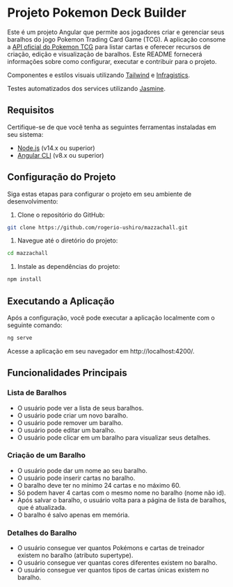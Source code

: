 # **Projeto Pokemon Deck Builder**

Este é um projeto Angular que permite aos jogadores criar e gerenciar seus baralhos do jogo Pokemon Trading Card Game (TCG). A aplicação consome a [API oficial do Pokemon TCG](https://docs.pokemontcg.io/#api_v1cards_list) para listar cartas e oferecer recursos de criação, edição e visualização de baralhos. Este README fornecerá informações sobre como configurar, executar e contribuir para o projeto.

Componentes e estilos visuais utilizando  [Tailwind](https://tailwindcss.com/) e [Infragistics](https://www.infragistics.com/products/ignite-ui-angular/angular/components/general/getting-started).

Testes automatizados dos services utilizando [Jasmine](https://jasmine.github.io/).

## **Requisitos**

Certifique-se de que você tenha as seguintes ferramentas instaladas em seu sistema:

- [Node.js](https://nodejs.org/) (v14.x ou superior)
- [Angular CLI](https://angular.io/cli)  (v8.x ou superior)

## **Configuração do Projeto**

Siga estas etapas para configurar o projeto em seu ambiente de desenvolvimento:

1. Clone o repositório do GitHub:

```bash
git clone https://github.com/rogerio-ushiro/mazzachall.git

```

1. Navegue até o diretório do projeto:

```bash
cd mazzachall

```

1. Instale as dependências do projeto:

```bash
npm install

```

## **Executando a Aplicação**

Após a configuração, você pode executar a aplicação localmente com o seguinte comando:

```bash
ng serve

```

Acesse a aplicação em seu navegador em http://localhost:4200/.

## **Funcionalidades Principais**

### **Lista de Baralhos**

- O usuário pode ver a lista de seus baralhos.
- O usuário pode criar um novo baralho.
- O usuário pode remover um baralho.
- O usuário pode editar um baralho.
- O usuário pode clicar em um baralho para visualizar seus detalhes.

### **Criação de um Baralho**

- O usuário pode dar um nome ao seu baralho.
- O usuário pode inserir cartas no baralho.
- O baralho deve ter no mínimo 24 cartas e no máximo 60.
- Só podem haver 4 cartas com o mesmo nome no baralho (nome não id).
- Após salvar o baralho, o usuário volta para a página de lista de baralhos, que é atualizada.
- O baralho é salvo apenas em memória.

### **Detalhes do Baralho**

- O usuário consegue ver quantos Pokémons e cartas de treinador existem no baralho (atributo supertype).
- O usuário consegue ver quantas cores diferentes existem no baralho.
- O usuário consegue ver quantos tipos de cartas únicas existem no baralho.